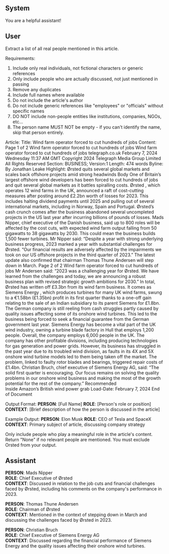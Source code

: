 ## System

You are a helpful assistant!

## User


Extract a list of all real people mentioned in this article.

Requirements:
1. Include only real individuals, not fictional characters or generic references
2. Only include people who are actually discussed, not just mentioned in passing
3. Remove any duplicates
4. Include full names where available
5. Do not include the article's author
6. Do not include generic references like "employees" or "officials" without specific names
7. DO NOT include non-people entities like institutions, companies, NGOs, etc...
8. The person name MUST NOT be empty - if you can't identify the name, skip that person entirely.

Article:
Title: Wind farm operator forced to cut hundreds of jobs
Content: Page 1 of 2
Wind farm operator forced to cut hundreds of jobs
Wind farm operator forced to cut hundreds of jobs
telegraph.co.uk
February 7, 2024 Wednesday 11:37 AM GMT
Copyright 2024 Telegraph Media Group Limited All Rights Reserved
Section: BUSINESS; Version:1
Length: 474 words
Byline: By Jonathan Leake
Highlight: Ørsted quits several global markets and scales back offshore projects amid strong headwinds
Body
One of Britain’s largest offshore wind developers has been forced to cut hundreds of jobs and quit several global 
markets as it battles spiralling costs. 
Ørsted , which operates 12 wind farms in the UK, announced a raft of cost-cutting measures after posting around 
£2.2bn worth of losses for 2023.
This includes halting dividend payments until 2025 and pulling out of several international markets, including in 
Norway, Spain and Portugal. 
Ørsted’s cash crunch comes after the business abandoned several uncompleted projects in the US  last year after 
incurring billions of pounds of losses. 
Mads Nipper, chief executive of the Danish business, said up to 800 roles will be affected by the cost cuts, with 
expected wind farm output falling from 50 gigawatts to 38 gigawatts by 2030.
This could mean the business builds 1,500 fewer turbines.
Mr Nipper said: “Despite a year with strong underlying business progress, 2023 marked a year with substantial 
challenges for Ørsted. 
“Our financial results are adversely affected by the impairments we took on our US offshore projects in the third 
quarter of 2023.”
The latest update also confirmed that chairman Thomas Thune Andersen will step down in March. 
Page 2 of 2
Wind farm operator forced to cut hundreds of jobs
Mr Andersen said: “2023 was a challenging year for Ørsted. We have learned from the challenges and today, we 
are announcing a robust business plan with revised strategic growth ambitions for 2030.”
In total, Ørsted has written off £3.3bn from its wind farm business.
It comes as Siemens Energy , which produces turbines for many UK wind farms, swung to a €1.58bn (£1.35bn) 
profit in its first quarter thanks to a one-off gain relating to the sale of an Indian subsidiary to its parent Siemens for 
£1.8bn. 
The German company is still reeling from cash struggles partly caused by quality issues affecting some of its 
onshore wind turbines.
This led to the business being forced to seek a financial guarantee from the German government last year. 
Siemens Energy has become a vital part of the UK wind industry, owning a turbine blade factory in Hull that 
employs 1,200 people.
Overall, the company employs 6,000 people in the UK.
The company has other profitable divisions, including producing technologies for gas generation and power grids.
However, its business has struggled in the past year due to its troubled wind division, as faults in its 4X and 5X 
onshore wind turbine models led to them being taken off the market.
The problem, linked to faulty rotor blades and bearings, triggered repair costs of £1.4bn.
Christian Bruch, chief executive of Siemens Energy AG, said: “The solid first quarter is encouraging. Our focus 
remains on solving the quality problems in our onshore wind business and making the most of the growth potential 
for the rest of the company.”
                     Recommended                   
Inside Amazon’s British wind power grab
Load-Date: February 7, 2024
End of Document

Output Format:
**PERSON**: [Full Name]
**ROLE**: [Person's role or position]
**CONTEXT**: [Brief description of how the person is discussed in the article]

Example Output:
**PERSON**: Elon Musk
**ROLE**: CEO of Tesla and SpaceX
**CONTEXT**: Primary subject of article, discussing company strategy

Only include people who play a meaningful role in the article's content. Return "None" if no relevant people are mentioned.
You must exclude Orsted from your output.


## Assistant

**PERSON**: Mads Nipper  
**ROLE**: Chief Executive of Ørsted  
**CONTEXT**: Discussed in relation to the job cuts and financial challenges faced by Ørsted, including his comments on the company's performance in 2023.

**PERSON**: Thomas Thune Andersen  
**ROLE**: Chairman of Ørsted  
**CONTEXT**: Mentioned in the context of stepping down in March and discussing the challenges faced by Ørsted in 2023.

**PERSON**: Christian Bruch  
**ROLE**: Chief Executive of Siemens Energy AG  
**CONTEXT**: Discussed regarding the financial performance of Siemens Energy and the quality issues affecting their onshore wind turbines.

